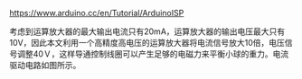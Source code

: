 https://www.arduino.cc/en/Tutorial/ArduinoISP

考虑到运算放大器的最大输出电流只有20mA，运算放大器的输出电压最大只有10V，因此本文利用一个高精度高电压的运算放大器将电流信号放大10倍，电压信号调整40Ｖ，这样导通控制线圈可以产生足够的电磁力来平衡小球的重力。电流驱动电路如图所示。